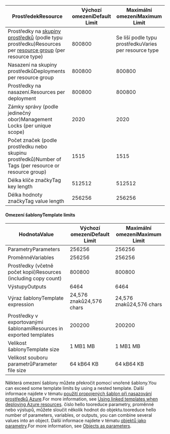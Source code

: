 | <span data-ttu-id="f17b1-101">Prostředek</span><span class="sxs-lookup"><span data-stu-id="f17b1-101">Resource</span></span> | <span data-ttu-id="f17b1-102">Výchozí omezení</span><span class="sxs-lookup"><span data-stu-id="f17b1-102">Default Limit</span></span> | <span data-ttu-id="f17b1-103">Maximální omezení</span><span class="sxs-lookup"><span data-stu-id="f17b1-103">Maximum Limit</span></span> |
| --- | --- | --- |
| <span data-ttu-id="f17b1-104">Prostředky na [skupiny prostředků](../articles/azure-resource-manager/resource-group-overview.md#resource-groups) (podle typu prostředku)</span><span class="sxs-lookup"><span data-stu-id="f17b1-104">Resources per [resource group](../articles/azure-resource-manager/resource-group-overview.md#resource-groups) (per resource type)</span></span> |<span data-ttu-id="f17b1-105">800</span><span class="sxs-lookup"><span data-stu-id="f17b1-105">800</span></span> |<span data-ttu-id="f17b1-106">Se liší podle typu prostředku</span><span class="sxs-lookup"><span data-stu-id="f17b1-106">Varies per resource type</span></span> |
| <span data-ttu-id="f17b1-107">Nasazení na skupiny prostředků</span><span class="sxs-lookup"><span data-stu-id="f17b1-107">Deployments per resource group</span></span> |<span data-ttu-id="f17b1-108">800</span><span class="sxs-lookup"><span data-stu-id="f17b1-108">800</span></span> |<span data-ttu-id="f17b1-109">800</span><span class="sxs-lookup"><span data-stu-id="f17b1-109">800</span></span> |
| <span data-ttu-id="f17b1-110">Prostředky na nasazení.</span><span class="sxs-lookup"><span data-stu-id="f17b1-110">Resources per deployment</span></span> |<span data-ttu-id="f17b1-111">800</span><span class="sxs-lookup"><span data-stu-id="f17b1-111">800</span></span> |<span data-ttu-id="f17b1-112">800</span><span class="sxs-lookup"><span data-stu-id="f17b1-112">800</span></span> |
| <span data-ttu-id="f17b1-113">Zámky správy (podle jedinečný obor)</span><span class="sxs-lookup"><span data-stu-id="f17b1-113">Management Locks (per unique scope)</span></span> |<span data-ttu-id="f17b1-114">20</span><span class="sxs-lookup"><span data-stu-id="f17b1-114">20</span></span> |<span data-ttu-id="f17b1-115">20</span><span class="sxs-lookup"><span data-stu-id="f17b1-115">20</span></span> |
| <span data-ttu-id="f17b1-116">Počet značek (podle prostředku nebo skupinu prostředků)</span><span class="sxs-lookup"><span data-stu-id="f17b1-116">Number of Tags (per resource or resource group)</span></span> |<span data-ttu-id="f17b1-117">15</span><span class="sxs-lookup"><span data-stu-id="f17b1-117">15</span></span> |<span data-ttu-id="f17b1-118">15</span><span class="sxs-lookup"><span data-stu-id="f17b1-118">15</span></span> |
| <span data-ttu-id="f17b1-119">Délka klíče značky</span><span class="sxs-lookup"><span data-stu-id="f17b1-119">Tag key length</span></span> |<span data-ttu-id="f17b1-120">512</span><span class="sxs-lookup"><span data-stu-id="f17b1-120">512</span></span> |<span data-ttu-id="f17b1-121">512</span><span class="sxs-lookup"><span data-stu-id="f17b1-121">512</span></span> |
| <span data-ttu-id="f17b1-122">Délka hodnoty značky</span><span class="sxs-lookup"><span data-stu-id="f17b1-122">Tag value length</span></span> |<span data-ttu-id="f17b1-123">256</span><span class="sxs-lookup"><span data-stu-id="f17b1-123">256</span></span> |<span data-ttu-id="f17b1-124">256</span><span class="sxs-lookup"><span data-stu-id="f17b1-124">256</span></span> |


#### <a name="template-limits"></a><span data-ttu-id="f17b1-125">Omezení šablony</span><span class="sxs-lookup"><span data-stu-id="f17b1-125">Template limits</span></span>

| <span data-ttu-id="f17b1-126">Hodnota</span><span class="sxs-lookup"><span data-stu-id="f17b1-126">Value</span></span> | <span data-ttu-id="f17b1-127">Výchozí omezení</span><span class="sxs-lookup"><span data-stu-id="f17b1-127">Default Limit</span></span> | <span data-ttu-id="f17b1-128">Maximální omezení</span><span class="sxs-lookup"><span data-stu-id="f17b1-128">Maximum Limit</span></span> |
| --- | --- | --- |
| <span data-ttu-id="f17b1-129">Parametry</span><span class="sxs-lookup"><span data-stu-id="f17b1-129">Parameters</span></span> |<span data-ttu-id="f17b1-130">256</span><span class="sxs-lookup"><span data-stu-id="f17b1-130">256</span></span> |<span data-ttu-id="f17b1-131">256</span><span class="sxs-lookup"><span data-stu-id="f17b1-131">256</span></span> |
| <span data-ttu-id="f17b1-132">Proměnné</span><span class="sxs-lookup"><span data-stu-id="f17b1-132">Variables</span></span> |<span data-ttu-id="f17b1-133">256</span><span class="sxs-lookup"><span data-stu-id="f17b1-133">256</span></span> |<span data-ttu-id="f17b1-134">256</span><span class="sxs-lookup"><span data-stu-id="f17b1-134">256</span></span> |
| <span data-ttu-id="f17b1-135">Prostředky (včetně počet kopií)</span><span class="sxs-lookup"><span data-stu-id="f17b1-135">Resources (including copy count)</span></span> |<span data-ttu-id="f17b1-136">800</span><span class="sxs-lookup"><span data-stu-id="f17b1-136">800</span></span> |<span data-ttu-id="f17b1-137">800</span><span class="sxs-lookup"><span data-stu-id="f17b1-137">800</span></span> |
| <span data-ttu-id="f17b1-138">Výstupy</span><span class="sxs-lookup"><span data-stu-id="f17b1-138">Outputs</span></span> |<span data-ttu-id="f17b1-139">64</span><span class="sxs-lookup"><span data-stu-id="f17b1-139">64</span></span> |<span data-ttu-id="f17b1-140">64</span><span class="sxs-lookup"><span data-stu-id="f17b1-140">64</span></span> |
| <span data-ttu-id="f17b1-141">Výraz šablony</span><span class="sxs-lookup"><span data-stu-id="f17b1-141">Template expression</span></span> |<span data-ttu-id="f17b1-142">24,576 znaků</span><span class="sxs-lookup"><span data-stu-id="f17b1-142">24,576 chars</span></span> |<span data-ttu-id="f17b1-143">24,576 znaků</span><span class="sxs-lookup"><span data-stu-id="f17b1-143">24,576 chars</span></span> |
| <span data-ttu-id="f17b1-144">Prostředky v exportovanými šablonami</span><span class="sxs-lookup"><span data-stu-id="f17b1-144">Resources in exported templates</span></span> |<span data-ttu-id="f17b1-145">200</span><span class="sxs-lookup"><span data-stu-id="f17b1-145">200</span></span> |<span data-ttu-id="f17b1-146">200</span><span class="sxs-lookup"><span data-stu-id="f17b1-146">200</span></span> | 
| <span data-ttu-id="f17b1-147">Velikost šablony</span><span class="sxs-lookup"><span data-stu-id="f17b1-147">Template size</span></span> |<span data-ttu-id="f17b1-148">1 MB</span><span class="sxs-lookup"><span data-stu-id="f17b1-148">1 MB</span></span> |<span data-ttu-id="f17b1-149">1 MB</span><span class="sxs-lookup"><span data-stu-id="f17b1-149">1 MB</span></span> |
| <span data-ttu-id="f17b1-150">Velikost souboru parametrů</span><span class="sxs-lookup"><span data-stu-id="f17b1-150">Parameter file size</span></span> |<span data-ttu-id="f17b1-151">64 kB</span><span class="sxs-lookup"><span data-stu-id="f17b1-151">64 KB</span></span> |<span data-ttu-id="f17b1-152">64 kB</span><span class="sxs-lookup"><span data-stu-id="f17b1-152">64 KB</span></span> |

<span data-ttu-id="f17b1-153">Některá omezení šablony můžete překročit pomocí vnořené šablony.</span><span class="sxs-lookup"><span data-stu-id="f17b1-153">You can exceed some template limits by using a nested template.</span></span> <span data-ttu-id="f17b1-154">Další informace najdete v tématu [použití propojených šablon při nasazování prostředků Azure](../articles/azure-resource-manager/resource-group-linked-templates.md).</span><span class="sxs-lookup"><span data-stu-id="f17b1-154">For more information, see [Using linked templates when deploying Azure resources](../articles/azure-resource-manager/resource-group-linked-templates.md).</span></span> <span data-ttu-id="f17b1-155">číslo hello tooreduce parametry, proměnné nebo výstupů, můžete sloučit několik hodnot do objektu.</span><span class="sxs-lookup"><span data-stu-id="f17b1-155">tooreduce hello number of parameters, variables, or outputs, you can combine several values into an object.</span></span> <span data-ttu-id="f17b1-156">Další informace najdete v tématu [objektů jako parametry](../articles/azure-resource-manager/resource-manager-objects-as-parameters.md).</span><span class="sxs-lookup"><span data-stu-id="f17b1-156">For more information, see [Objects as parameters](../articles/azure-resource-manager/resource-manager-objects-as-parameters.md).</span></span>

